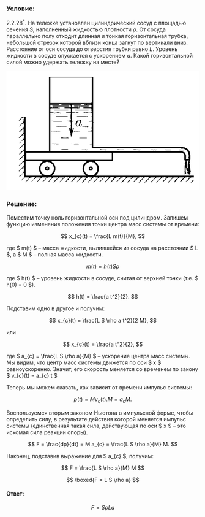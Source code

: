 ###  Условие:

$2.2.28^*.$ На тележке установлен цилиндрический сосуд с площадью сечения $S$, наполненный жидкостью плотности $\rho$. От сосуда параллельно полу отходит длинная и тонкая горизонтальная трубка, небольшой отрезок которой вблизи конца загнут по вертикали вниз. Расстояние от оси сосуда до отверстия трубки равно $L$. Уровень жидкости в сосуде опускается с ускорением $a$. Какой горизонтальной силой можно удержать тележку на месте?

![К задаче $2.2.28$|571x354, 40%](../../img/2.2.28/2.2.28.png)

###  Решение:

Поместим точку ноль горизонтальной оси под цилиндром. Запишем функцию изменения положения точки центра масс системы от времени:

$$
x_{c}(t) = \frac{L m(t)}{M},
$$

где $ m(t) $ – масса жидкости, вылившейся из сосуда на расстоянии $ L $, а $ M $ – полная масса жидкости.

$$
m(t) = h(t) S \rho
$$

где $ h(t) $ – уровень жидкости в сосуде, считая от верхней точки (т.е. $ h(0) = 0 $).

$$
h(t) = \frac{a t^2}{2}.
$$

Подставим одно в другое и получим:

$$
x_{c}(t) = \frac{L S \rho a t^2}{2 M},
$$

или

$$
x_{c}(t) = \frac{a t^2}{2},
$$

где $ a_{c} = \frac{L S \rho a}{M} $ – ускорение центра масс системы. Мы видим, что центр масс системы движется по оси $ x $ равноускоренно. Значит, его скорость меняется со временем по закону $ v_{c}(t) = a_{c} t $

Теперь мы можем сказать, как зависит от времени импульс системы:

$$
p(t) = M v_{c}(t). M = a_{c} M.
$$

Воспользуемся вторым законом Ньютона в импульсной форме, чтобы определить силу, в результате действия которой меняется импульс системы (единственная такая сила, действующая по оси $ x $ – это искомая сила реакции опоры).

$$
F = \frac{dp}{dt} = M a_{c} = \frac{L S \rho a}{M} M.
$$

Наконец, подставив выражение для $ a_{c} $, получим:

$$
F = \frac{L S \rho a}{M} M
$$

$$
\boxed{F = L S \rho a}
$$

####  Ответ:

$$
F = S\rho La
$$